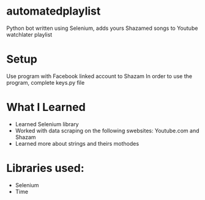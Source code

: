 # automatedplaylist
Python bot written using Selenium, adds yours Shazamed songs to Youtube watchlater playlist

# Setup
Use program with Facebook linked account to Shazam
In order to use the program, complete keys.py file

# What I Learned

* Learned Selenium library 
* Worked with data scraping on the following swebsites: Youtube.com and Shazam
* Learned more about strings and theirs mothodes


# Libraries used:
* Selenium
* Time
